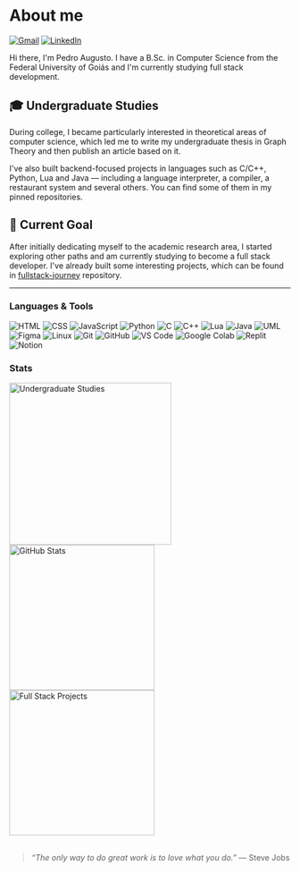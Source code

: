 # About me

[![Gmail](https://img.shields.io/badge/-Gmail-EA4335?style=flat-square&logo=gmail&logoColor=white)](mailto:pedroaugustosbelo@gmail.com)
[![LinkedIn](https://img.shields.io/badge/-LinkedIn-0077B5?style=flat-square&logo=linkedin&logoColor=white)](https://linkedin.com/in/pedro-augusto-serafim-belo-7a66b1366)

Hi there, I'm Pedro Augusto. I have a B.Sc. in Computer Science from the Federal University of Goiás and I'm currently studying full stack development.

## 🎓 Undergraduate Studies

During college, I became particularly interested in theoretical areas of computer science, which led me to write my undergraduate thesis in Graph Theory and then publish an article based on it.

I've also built backend-focused projects in languages such as C/C++, Python, Lua and Java — including a language interpreter, a compiler, a restaurant system and several others. You can find some of them in my pinned repositories.

## 🎯 Current Goal

After initially dedicating myself to the academic research area, I started exploring other paths and am currently studying to become a full stack developer. I've already built some interesting projects, which can be found in [fullstack-journey](https://github.com/PedroASB/fullstack-journey) repository.

---

### Languages & Tools

![HTML](https://img.shields.io/badge/HTML-E34F26?style=for-the-badge&logo=html5&logoColor=white)
![CSS](https://img.shields.io/badge/CSS-663399?style=for-the-badge&logo=css&logoColor=white)
![JavaScript](https://img.shields.io/badge/JavaScript-F7DF1E?style=for-the-badge&logo=javascript&logoColor=black)
![Python](https://img.shields.io/badge/Python-3776AB?style=for-the-badge&logo=python&logoColor=white)
![C](https://img.shields.io/badge/C-5779a0?style=for-the-badge&logo=c&logoColor=white) <!-- ![C](https://img.shields.io/badge/C-A8B9CC?style=for-the-badge&logo=c&logoColor=white) -->
![C++](https://img.shields.io/badge/C++-00599C?style=for-the-badge&logo=c%2B%2B&logoColor=white)
![Lua](https://img.shields.io/badge/Lua-2C2D72?style=for-the-badge&logo=lua&logoColor=white)
![Java](https://img.shields.io/badge/Java-c04934?style=for-the-badge&logo=java&logoColor=white) <!-- ![Java](https://img.shields.io/badge/Java-F89820?style=for-the-badge&logo=java&logoColor=white) -->
![UML](https://img.shields.io/badge/UML-4d45b9?style=for-the-badge&logo=uml&logoColor=white) <!-- ![UML](https://img.shields.io/badge/UML-FABD14?style=for-the-badge&logo=uml&logoColor=white) -->
![Figma](https://img.shields.io/badge/Figma-48a572?style=for-the-badge&logo=figma&logoColor=white) <!-- ![Figma](https://img.shields.io/badge/Figma-F24E1E?style=for-the-badge&logo=figma&logoColor=white) -->
![Linux](https://img.shields.io/badge/Linux-FCC624?style=for-the-badge&logo=linux&logoColor=black)
![Git](https://img.shields.io/badge/Git-F05032?style=for-the-badge&logo=git&logoColor=white)
![GitHub](https://img.shields.io/badge/GitHub-181717?style=for-the-badge&logo=github&logoColor=white)
![VS Code](https://img.shields.io/badge/VS_Code-0078D7?style=for-the-badge)
![Google Colab](https://img.shields.io/badge/Colab-F9AB00?style=for-the-badge&logo=googlecolab&logoColor=black)
![Replit](https://img.shields.io/badge/Replit-F26207?style=for-the-badge&logo=replit&logoColor=white)
![Notion](https://img.shields.io/badge/Notion-000000?style=for-the-badge&logo=notion&logoColor=white)

### Stats

<div>
<img src="https://github-readme-stats.vercel.app/api/top-langs/?username=PedroASB&custom_title=Undergraduate%20Projects&layout=compact&theme=nord&=disable_animations=false&size_weight=0.5&count_weight=0.5&hide=jupyter%20notebook,html,css,javascript,swig" alt="Undergraduate Studies" width="290px">
<img src="https://github-readme-stats.vercel.app/api?username=PedroASB&custom_title=GitHub%20Stats&show_icons=true&hide_rank=true&theme=nord&show=prs_merged&hide=stars,issues&=include_all_commits=false&line_height=24&disable_animations=false" alt="GitHub Stats" width="260px">
<img src="https://github-readme-stats.vercel.app/api/top-langs/?username=PedroASB&custom_title=Full%20Stack%20Projects&layout=compact&theme=nord&=disable_animations=false&size_weight=1&count_weight=0&hide=jupyter%20notebook,swig,c,java,lua,assembly,python,c%2B%2B&hide_progress=false" alt="Full Stack Projects" width="260px">
</div>
<br>

> _“The only way to do great work is to love what you do.”_
> — Steve Jobs
